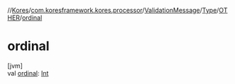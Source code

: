 //[Kores](../../../../../index.md)/[com.koresframework.kores.processor](../../../index.md)/[ValidationMessage](../../index.md)/[Type](../index.md)/[OTHER](index.md)/[ordinal](ordinal.md)

# ordinal

[jvm]\
val [ordinal](ordinal.md): [Int](https://kotlinlang.org/api/latest/jvm/stdlib/kotlin/-int/index.html)
